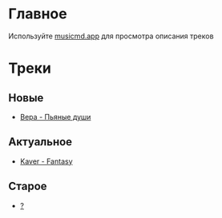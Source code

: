 # Главное
Используйте [musicmd.app](https://musicmd.app/repos/kaver-pro/song/viewer/main/README.md?transpose=0) для просмотра описания треков

# Треки
## Новые
* [Вера - Пьяные души](./songs/vera.pjanye.md)
## Актуальное
* [Kaver - Fantasy](./songs/kaver.fantasy.md)
## Старое
* [?](./?)
